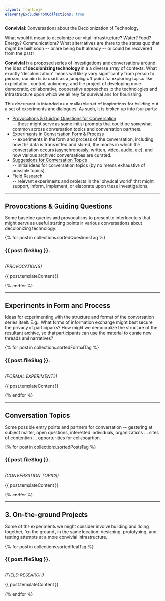 ```yaml
---
layout: front.njk
eleventyExcludeFromCollections: true
---
```


<div id="title">
<b>Convivial</b>: Conversations about the Decolonization of Technology
</div>

<!--
<div id="subtitle">
Conversations on decolonizing technology.
</div>
-->

<div id="blurb">

What would it mean to decolonize our vital infrastructure?  Water? Food? Energy? Communications?  What alternatives are there to the status quo that might be built soon -- or are being built already -- or could be recovered from the past? 

<b>Convivial</b> is a proposed series of investigations and conversations around the idea of <b>decolonizing technology</b> in a a diverse array of contexts.  What exactly 'decolonization' means will likely vary significantly from person to person; our aim is to use it as a jumping off point for exploring topics like exploitation, control, autonomy, and the project of developing more democratic, collaborative, cooperative approaches to the technologies and infrastructure upon which we all rely for survival and for flourishing.

This document is intended as a malleable set of inspirations for building out a set of experiments and dialogues.  As such, it is broken up into four parts:


- <div id="highlight"> <a href="#provocations">Provocations & Guiding Questions for Conversation</a></div> -- these might serve as some initial prompts that could be somewhat common across conversation topics and conversation partners.  
- <div id="highlight"> <a href="#formal">Experiments in Conversation Form & Process</a></div> -- experiments in the form and process of the conversation, including how the data is transmitted and stored, the modes in which the conversation occurs (asynchronously, written, video, audio, etc), and how various archived conversations are curated.
- <div id="highlight"> <a href="#topics">Suggestions for Conversation Topics</a></div> -- initial ideas for conversation topics (by no means exhaustive of possible topics).
- <div id="highlight"> <a href="#inperson">Field Research</a></div> -- relevant experiments and projects in the 'physical world' that might support, inform, implement, or elaborate upon these investigations. 

</div>

---

## <a name="provocations">Provocations & Guiding Questions</a>

<div id="blurb">

Some baseline queries and provocations to present to interlocutors that might serve as useful starting points in various conversations about decolonizing technology. 

</div>

<div class="posts-area">
{% for post in collections.sortedQuestionsTag %}
  <div class="post">
    <div class="formal-contents">
      <div class="text">
<h3> {{ post.fileSlug }}.</h3>
<br>
<i>(PROVOCATIONS)</i>
        <p>{{ post.templateContent }}</p>
      </div>
    </div>
  </div>
{% endfor %}
</div>

---

## <a name="formal">Experiments in Form and Process</a>

<div id="blurb">

Ideas for experimenting with the structure and format of the conversation series itself.  E.g.: What forms of information exchange might best secure the privacy of participants?  How might we democratize the structure of the resultant archive, so that participants can use the material to curate new threads and narratives? 

</div>

<div class="posts-area">
{% for post in collections.sortedFormalTag %}
  <div class="post">
    <div class="formal-contents"> 
      <div class="text">
<h3> {{ post.fileSlug }}.</h3>
<br>
<i>(FORMAL EXPERIMENTS)</i>
        <p>{{ post.templateContent }}</p>
      </div>
    </div>
  </div>
{% endfor %}
</div>

---

## <a name="topics">Conversation Topics</a>

<div id="blurb">

Some possible entry points and partners for conversation -- gesturing at subject matter, open questions, interested individuals, organizations ... sites of contention ... opportunities for collaboartion.

</div>

<div class="posts-area">
{% for post in collections.sortedPostsTag %}
  <div class="post">
    <div class="post-contents">
      <div class="text">
<h3> {{ post.fileSlug }}.</h3>
<br>
<i>(CONVERSATION TOPICS)</i>
        <p>{{ post.templateContent }}</p>
      </div>
    </div>
  </div>
{% endfor %}
</div>

---

## <a name="inperson">3. On-the-ground Projects</a>

<div id="blurb">

Some of the experiments we might consider involve building and doing together, 'on the ground', in the same location: designing, prototyping, and testing attempts at a more convivial infrastructure. 
</div>

<div class="posts-area">
{% for post in collections.sortedRealTag %}
  <div class="post">
    <div class="formal-contents">
      <div class="text">
<h3> {{ post.fileSlug }}.</h3>
<br>
<i>(FIELD RESEARCH)</i>
        <p>{{ post.templateContent }}</p>
      </div>
    </div>
  </div>
{% endfor %}
</div>